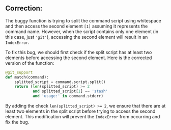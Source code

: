 ## Correction:

The buggy function is trying to split the command script using whitespace and then access the second element `[1]` assuming it represents the command name. However, when the script contains only one element (in this case, just `'git'`), accessing the second element will result in an `IndexError`.

To fix this bug, we should first check if the split script has at least two elements before accessing the second element. Here is the corrected version of the function:

```python
@git_support
def match(command):
    splitted_script = command.script.split()
    return (len(splitted_script) >= 2
            and splitted_script[1] == 'stash'
            and 'usage:' in command.stderr)
```

By adding the check `len(splitted_script) >= 2`, we ensure that there are at least two elements in the split script before trying to access the second element. This modification will prevent the `IndexError` from occurring and fix the bug.